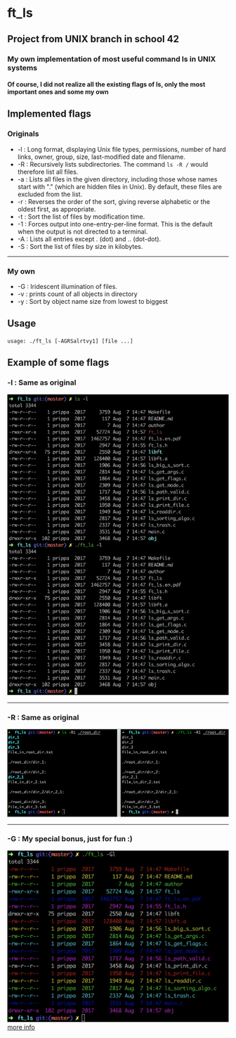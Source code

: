 # ft_ls
## Project from UNIX branch in school 42
### My own implementation of most useful command ls in UNIX systems
#### Of course, I did not realize all the existing flags of ls, only the most important ones and some my own

## Implemented flags
### Originals
* -l : Long format, displaying Unix file types, permissions, number of hard links, owner, group, size, last-modified date and filename.
* -R : Recursively lists subdirectories. The command ``ls -R /`` would therefore list all files.
* -a : Lists all files in the given directory, including those whose names start with "." (which are hidden files in Unix). By default, these files are excluded from the list.
* -r : Reverses the order of the sort, giving reverse alphabetic or the
oldest first, as appropriate.
* -t : Sort the list of files by modification time.
* -1 : Forces output into one-entry-per-line format. This is the default
when the output is not directed to a terminal.
* -A : Lists all entries except . (dot) and .. (dot-dot).
* -S : Sort the list of files by size in kilobytes.
***
### My own
* -G : Iridescent illumination of files.
* -v : prints count of all objects in directory
* -y : Sort by object name size from lowest to biggest

## Usage
``usage: ./ft_ls [-AGRSalrtvy1] [file ...]``

## Example of some flags
### -l : Same as original
![](https://github.com/prippa/my-projects-media/blob/main/ft_ls/OptimisticYellowishCatbird-size_restricted.png)
***
### -R : Same as original
![](https://github.com/prippa/my-projects-media/blob/main/ft_ls/recursive.png)
***
### -G : My special bonus, just for fun :)
![](https://github.com/prippa/my-projects-media/blob/main/ft_ls/BiodegradableIllustriousComet-size_restricted.png)
[more info](https://github.com/prippa/ft_ls/blob/master/ft_ls.en.pdf)
